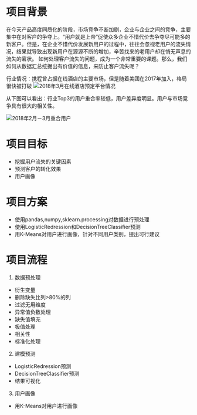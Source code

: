 # 项目背景
在今天产品高度同质化的阶段，市场竞争不断加剧，企业与企业之间的竞争，主要集中在对客户的争夺上。“用户就是上帝”促使众多企业不惜代价去争夺尽可能多的新客户。但是，在企业不惜代价发展新用户的过程中，往往会忽视老用户的流失情况，结果就导致出现新用户在源源不断的增加，辛苦找来的老用户却在悄无声息的流失的窘状。
  如何处理客户流失的问题，成为一个非常重要的课题。那么，我们如何从数据汇总挖掘出有价值的信息，来防止客户流失呢？

行业情况：携程曾占据在线酒店的主要市场，但是随着美团在2017年加入，格局很快被打破
![2018年3月在线酒店预定平台情况](https://upload-images.jianshu.io/upload_images/12564647-8b17cfbc23efc896.png?imageMogr2/auto-orient/strip%7CimageView2/2/w/1000/format/webp)

从下图可以看出：行业Top3的用户重合率较低，用户差异度明显。用户与市场竞争具有很大的相关性。

![2018年2月－3月重合用户](https://upload-images.jianshu.io/upload_images/12564647-754111beffa7e2be.png?imageMogr2/auto-orient/strip%7CimageView2/2/w/1000/format/webp)

# 项目目标
+ 挖掘用户流失的关键因素
+ 预测客户的转化效果
+ 用户画像
# 项目方案
+ 使用pandas,numpy,sklearn.processing对数据进行预处理
+ 使用LogisticRedression和DecisionTreeClassifier预测
+ 用K-Means对用户进行画像，针对不同用户类别，提出可行建议
# 项目流程
1. 数据预处理
  + 衍生变量
  + 删除缺失比列>80%的列
  + 过滤无用维度
  + 异常值负数处理
  + 缺失值填充
  + 极值处理
  + 相关性
  + 标准化处理
2. 建模预测
  + LogisticRedression预测
  + DecisionTreeClassifier预测
  + 结果可视化
3. 用户画像
  + 用K-Means对用户进行画像
